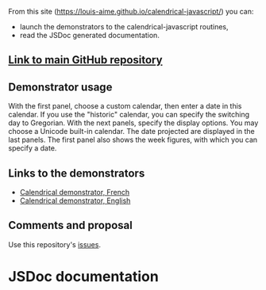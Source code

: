 From this site (https://louis-aime.github.io/calendrical-javascript/) you can:
* launch the  demonstrators to the calendrical-javascript routines,
* read the JSDoc generated documentation.

## [Link to main GitHub repository](https://github.com/Louis-Aime/calendrical-javascript)

## Demonstrator usage
With the first panel, choose a custom calendar, then enter a date in this calendar. 
If you use the "historic" calendar, you can specify the switching day to Gregorian.
With the next panels, specify the display options. You may choose a Unicode built-in calendar.
The date projected are displayed in the last panels.
The first panel also shows the week figures, with which you can specify a date.

## Links to the demonstrators
 * [Calendrical demonstrator, French](./calendrical-demo-fr)
 * [Calendrical demonstrator, English](./calendrical-demo-en)
 
## Comments and proposal
 Use this repository's [issues](https://github.com/Louis-Aime/calendrical-javascript/issues).

# JSDoc documentation
